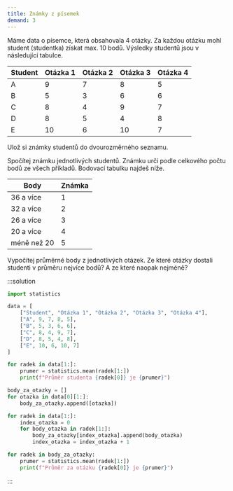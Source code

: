 ```yaml
---
title: Známky z písemek
demand: 3
---
```


Máme data o písemce, která obsahovala 4 otázky. Za každou otázku mohl student (studentka) získat max. 10 bodů. Výsledky studentů jsou v následující tabulce.

| Student | Otázka 1 | Otázka 2 | Otázka 3 | Otázka 4 |
| ----    | -------- | -------- | -------- | -------- |
| A       | 9        | 7        | 8        | 5        |
| B       | 5        | 3        | 6        | 6        |
| C       | 8        | 4        | 9        | 7        |
| D       | 8        | 5        | 4        | 8        |
| E       | 10       | 6        | 10       | 7        |


Ulož si známky studentů do dvourozměrného seznamu.

Spočítej známku jednotlivých studentů. Známku urči podle celkového počtu bodů ze všech příkladů. Bodovací tabulku najdeš níže.

| Body        | Známka |
| ----------- | ------ |
| 36 a více   | 1      |
| 32 a více   | 2      |
| 26 a více   | 3      |
| 20 a více   | 4      |
| méně než 20 | 5      |

Vypočítej průměrné body z jednotlivých otázek. Ze které otázky dostali studenti v průměru nejvíce bodů? A ze které naopak nejméně?

:::solution
```py
import statistics

data = [
    ["Student", "Otázka 1", "Otázka 2", "Otázka 3", "Otázka 4"],
    ["A", 9, 7, 8, 5],
    ["B", 5, 3, 6, 6],
    ["C", 8, 4, 9, 7],
    ["D", 8, 5, 4, 8],
    ["E", 10, 6, 10, 7]
]

for radek in data[1:]:
    prumer = statistics.mean(radek[1:])
    print(f"Průměr studenta {radek[0]} je {prumer}")

body_za_otazky = []
for otazka in data[0][1:]:
    body_za_otazky.append([otazka])

for radek in data[1:]:
    index_otazka = 0
    for body_otazka in radek[1:]:
        body_za_otazky[index_otazka].append(body_otazka)
        index_otazka = index_otazka + 1

for radek in body_za_otazky:
    prumer = statistics.mean(radek[1:])
    print(f"Průměr za otázku {radek[0]} je {prumer}")
```
:::
